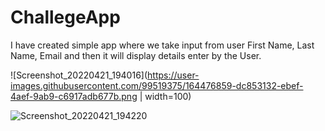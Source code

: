 # ChallegeApp


I have created simple app where we take input from user First Name, Last Name, Email and then it will display details enter by the User.

![Screenshot_20220421_194016](https://user-images.githubusercontent.com/99519375/164476859-dc853132-ebef-4aef-9ab9-c6917adb677b.png | width=100)


![Screenshot_20220421_194220](https://user-images.githubusercontent.com/99519375/164477134-95bf19c2-513b-4ded-b867-52cee736d19e.png)
